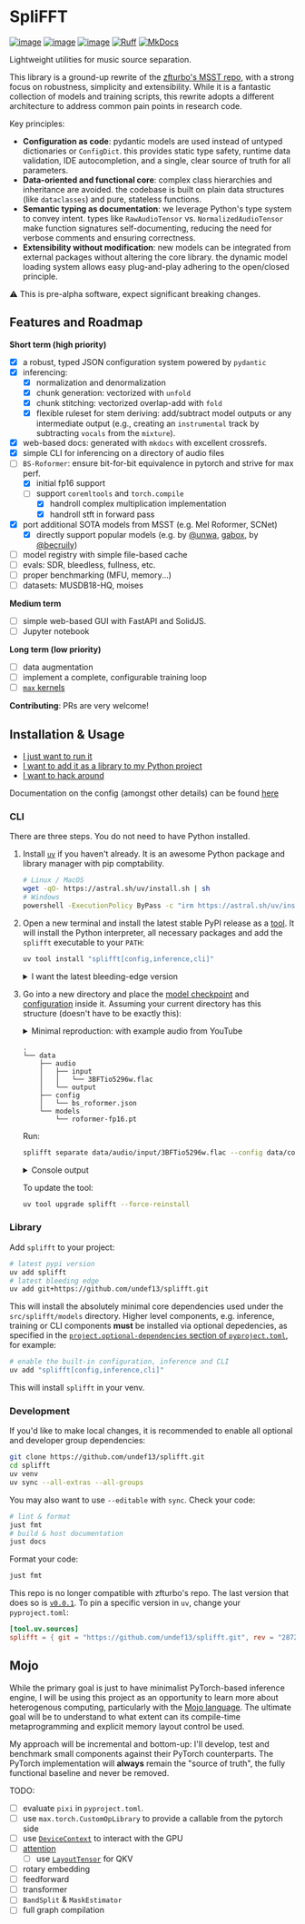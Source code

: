 # SpliFFT

[![image](https://img.shields.io/pypi/v/splifft)](https://pypi.python.org/pypi/splifft)
[![image](https://img.shields.io/pypi/l/splifft)](https://pypi.python.org/pypi/splifft)
[![image](https://img.shields.io/pypi/pyversions/splifft)](https://pypi.python.org/pypi/splifft)
[![Ruff](https://img.shields.io/endpoint?url=https://raw.githubusercontent.com/astral-sh/ruff/main/assets/badge/v2.json)](https://github.com/astral-sh/ruff)
[![MkDocs](https://shields.io/badge/MkDocs-documentation-informational)](https://undef13.github.io/splifft/)

Lightweight utilities for music source separation.

This library is a ground-up rewrite of the [zfturbo's MSST repo](https://github.com/ZFTurbo/Music-Source-Separation-Training), with a strong focus on robustness, simplicity and extensibility. While it is a fantastic collection of models and training scripts, this rewrite adopts a different architecture to address common pain points in research code.

Key principles:

- **Configuration as code**: pydantic models are used instead of untyped dictionaries or `ConfigDict`. this provides static type safety, runtime data validation, IDE autocompletion, and a single, clear source of truth for all parameters.
- **Data-oriented and functional core**: complex class hierarchies and inheritance are avoided. the codebase is built on plain data structures (like `dataclasses`) and pure, stateless functions.
- **Semantic typing as documentation**: we leverage Python's type system to convey intent. types like `RawAudioTensor` vs. `NormalizedAudioTensor` make function signatures self-documenting, reducing the need for verbose comments and ensuring correctness.
- **Extensibility without modification**: new models can be integrated from external packages without altering the core library. the dynamic model loading system allows easy plug-and-play adhering to the open/closed principle.

⚠️ This is pre-alpha software, expect significant breaking changes.

## Features and Roadmap

**Short term (high priority)**

- [x] a robust, typed JSON configuration system powered by `pydantic`
- [x] inferencing:
    - [x] normalization and denormalization
    - [x] chunk generation: vectorized with `unfold`
    - [x] chunk stitching: vectorized overlap-add with `fold`
    - [x] flexible ruleset for stem deriving: add/subtract model outputs or any intermediate output (e.g., creating an `instrumental` track by subtracting `vocals` from the `mixture`).
- [x] web-based docs: generated with `mkdocs` with excellent crossrefs.
- [x] simple CLI for inferencing on a directory of audio files
- [ ] `BS-Roformer`: ensure bit-for-bit equivalence in pytorch and strive for max perf.
  - [x] initial fp16 support
  - [ ] support `coremltools` and `torch.compile`
    - [x] handroll complex multiplication implementation
    - [x] handroll stft in forward pass
- [x] port additional SOTA models from MSST (e.g. Mel Roformer, SCNet)
  - [x] directly support popular models (e.g. by [@unwa](https://huggingface.co/pcunwa), [gabox](https://huggingface.co/GaboxR67), by [@becruily](https://huggingface.co/becruily))
- [ ] model registry with simple file-based cache
- [ ] evals: SDR, bleedless, fullness, etc.
- [ ] proper benchmarking (MFU, memory...)
- [ ] datasets: MUSDB18-HQ, moises

**Medium term**

- [ ] simple web-based GUI with FastAPI and SolidJS.
- [ ] Jupyter notebook

**Long term (low priority)**

- [ ] data augmentation
- [ ] implement a complete, configurable training loop
- [ ] [`max` kernels](#mojo)

**Contributing**: PRs are very welcome!

## Installation & Usage

- [I just want to run it](#cli)
- [I want to add it as a library to my Python project](#library)
- [I want to hack around](#development)

Documentation on the config (amongst other details) can be found [here](https://undef13.github.io/splifft/config/)

### CLI

There are three steps. You do not need to have Python installed.

1. Install [`uv`](https://docs.astral.sh/uv/getting-started/installation/) if you haven't already. It is an awesome Python package and library manager with pip comptability.
    ```sh
    # Linux / MacOS
    wget -qO- https://astral.sh/uv/install.sh | sh
    # Windows
    powershell -ExecutionPolicy ByPass -c "irm https://astral.sh/uv/install.ps1 | iex"
    ```

2. Open a new terminal and install the latest stable PyPI release as a [tool](https://docs.astral.sh/uv/concepts/tools/). It will install the Python interpreter, all necessary packages and add the `splifft` executable to your `PATH`:
    ```sh
    uv tool install "splifft[config,inference,cli]"
    ```
    <details>
      <summary>I want the latest bleeding-edge version</summary>

    This directly pulls from the `main` branch, which may be unstable:
    ```sh
    uv tool install "git+https://github.com/undef13/splifft.git[config,inference,cli]"
    ```
    </details>

3. Go into a new directory and place the [model checkpoint](https://github.com/undef13/splifft/releases/download/v0.0.1/roformer-fp16.pt) and [configuration](https://raw.githubusercontent.com/undef13/splifft/refs/heads/main/data/config/bs_roformer.json) inside it. Assuming your current directory has this structure (doesn't have to be exactly this):

    <details>
      <summary>Minimal reproduction: with example audio from YouTube</summary>

    ```sh
    uv tool install yt-dlp
    yt-dlp -f bestaudio -o data/audio/input/3BFTio5296w.flac 3BFTio5296w
    wget -P data/models/ https://huggingface.co/undef13/splifft/resolve/main/roformer-fp16.pt?download=true
    wget -P data/config/ https://raw.githubusercontent.com/undef13/splifft/refs/heads/main/data/config/bs_roformer.json
    ```
    </details>

    ```
    .
    └── data
        ├── audio
        │   ├── input
        │   │   └── 3BFTio5296w.flac
        │   └── output
        ├── config
        │   └── bs_roformer.json
        └── models
            └── roformer-fp16.pt
    ```

    Run:
    ```sh
    splifft separate data/audio/input/3BFTio5296w.flac --config data/config/bs_roformer.json --checkpoint data/models/roformer-fp16.pt
    ```
    <details>
      <summary>Console output</summary>

    ```php
    [00:00:41] INFO     using device=device(type='cuda')                                                 __main__.py:111
               INFO     loading configuration from                                                       __main__.py:113
                        config_path=PosixPath('data/config/bs_roformer.json')                                           
               INFO     loading model metadata `BSRoformer` from module `splifft.models.bs_roformer`     __main__.py:126
    [00:00:42] INFO     loading weights from checkpoint_path=PosixPath('data/models/roformer-fp16.pt')   __main__.py:127
               INFO     processing audio file:                                                           __main__.py:135
                        mixture_path=PosixPath('data/audio/input/3BFTio5296w.flac')                                     
    ⠙ processing chunks... ━━━━━━━━━━╺━━━━━━━━━━━━━━━━━━━━━━━━━━━━━  25% 0:00:10 (bs=4 • cuda • float16)
    [00:00:56] INFO     wrote stem `bass` to data/audio/output/3BFTio5296w/bass.flac                     __main__.py:158
               INFO     wrote stem `drums` to data/audio/output/3BFTio5296w/drums.flac                   __main__.py:158
               INFO     wrote stem `other` to data/audio/output/3BFTio5296w/other.flac                   __main__.py:158
    [00:00:57] INFO     wrote stem `vocals` to data/audio/output/3BFTio5296w/vocals.flac                 __main__.py:158
               INFO     wrote stem `guitar` to data/audio/output/3BFTio5296w/guitar.flac                 __main__.py:158
               INFO     wrote stem `piano` to data/audio/output/3BFTio5296w/piano.flac                   __main__.py:158
    [00:00:58] INFO     wrote stem `instrumental` to data/audio/output/3BFTio5296w/instrumental.flac     __main__.py:158
               INFO     wrote stem `drums_and_bass` to data/audio/output/3BFTio5296w/drums_and_bass.flac __main__.py:158
    ```
    </details>

    To update the tool:

    ```sh
    uv tool upgrade splifft --force-reinstall
    ```

### Library

Add `splifft` to your project:

```sh
# latest pypi version
uv add splifft
# latest bleeding edge
uv add git+https://github.com/undef13/splifft.git
```

This will install the absolutely minimal core dependencies used under the `src/splifft/models` directory. Higher level components, e.g. inference, training or CLI components **must** be installed via optional depedencies, as specified in the [`project.optional-dependencies` section of `pyproject.toml`](https://github.com/undef13/splifft/blob/main/pyproject.toml), for example:

```sh
# enable the built-in configuration, inference and CLI
uv add "splifft[config,inference,cli]"
```

This will install `splifft` in your venv.

### Development

If you'd like to make local changes, it is recommended to enable all optional and developer group dependencies:

```sh
git clone https://github.com/undef13/splifft.git
cd splifft
uv venv
uv sync --all-extras --all-groups
```

You may also want to use `--editable` with `sync`. Check your code:

```sh
# lint & format
just fmt
# build & host documentation
just docs
```

Format your code:
```sh
just fmt
```

This repo is no longer compatible with zfturbo's repo. The last version that does so is [`v0.0.1`](https://github.com/undef13/splifft/tree/v0.0.1). To pin a specific version in `uv`, change your `pyproject.toml`:

```toml
[tool.uv.sources]
splifft = { git = "https://github.com/undef13/splifft.git", rev = "287235e520f3bb927b58f9f53749fe3ccc248fac" }
```

## Mojo

While the primary goal is just to have minimalist PyTorch-based inference engine, I will be using this project as an opportunity to learn more about heterogenous computing, particularly with the [Mojo language](https://docs.modular.com/mojo/why-mojo/). The ultimate goal will be to understand to what extent can its compile-time metaprogramming and explicit memory layout control be used.

My approach will be incremental and bottom-up: I'll develop, test and benchmark small components against their PyTorch counterparts. The PyTorch implementation will **always** remain the "source of truth", the fully functional baseline and never be removed.

TODO:

- [ ] evaluate `pixi` in `pyproject.toml`.
- [ ] use `max.torch.CustomOpLibrary` to provide a callable from the pytorch side
- [ ] use [`DeviceContext`](https://github.com/modular/modular/blob/main/mojo/stdlib/stdlib/gpu/host/device_context.mojo) to interact with the GPU
- [ ] [attention](https://github.com/modular/modular/blob/main/examples/custom_ops/kernels/fused_attention.mojo)
  - [ ] use [`LayoutTensor`](https://github.com/modular/modular/blob/main/max/kernels/src/layout/layout_tensor.mojo) for QKV
- [ ] rotary embedding
- [ ] feedforward
- [ ] transformer
- [ ] `BandSplit` & `MaskEstimator`
- [ ] full graph compilation
